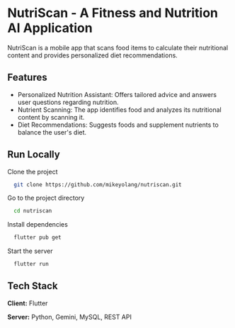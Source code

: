 
# NutriScan - A Fitness and Nutrition AI Application
NutriScan is a mobile app that scans food items to calculate their nutritional content and provides personalized diet recommendations.

## Features  
- Personalized Nutrition Assistant: Offers tailored advice and answers user questions regarding nutrition.
- Nutrient Scanning: The app identifies food and analyzes its nutritional content by scanning it.
- Diet Recommendations: Suggests foods and supplement nutrients to balance the user's diet.

## Run Locally  
Clone the project  

~~~bash  
  git clone https://github.com/mikeyolang/nutriscan.git
~~~

Go to the project directory  

~~~bash  
  cd nutriscan
~~~

Install dependencies  

~~~bash  
  flutter pub get
~~~

Start the server  

~~~bash  
  flutter run
~~~  

## Tech Stack  
**Client:** Flutter

**Server:** Python, Gemini, MySQL, REST API
